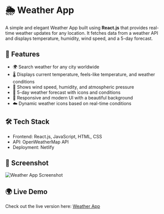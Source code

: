 # 🌦️ Weather App

A simple and elegant Weather App built using **React.js** that provides real-time weather updates for any location.
It fetches data from a weather API and displays temperature, humidity, wind speed, and a 5-day forecast.

## 🚀 Features

- 🌍 Search weather for any city worldwide
- 🌡️ Displays current temperature, feels-like temperature, and weather conditions
- 💨 Shows wind speed, humidity, and atmospheric pressure
- 📅 5-day weather forecast with icons and conditions
- 🎨 Responsive and modern UI with a beautiful background
- ☁️ Dynamic weather icons based on real-time conditions

## 🛠️ Tech Stack

- Frontend: React.js, JavaScript, HTML, CSS
- API: OpenWeatherMap API 
- Deployment: Netlify

## 📸 Screenshot

![Weather App Screenshot](https://ibb.co/hJkzQVtr)


## 🌍 Live Demo

Check out the live version here: [Weather App](https://weather-app-kalam.netlify.app)


